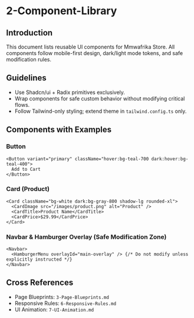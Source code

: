 # 2-Component-Library

## Introduction
This document lists reusable UI components for Mmwafrika Store. All components follow mobile-first design, dark/light mode tokens, and safe modification rules.

## Guidelines
- Use Shadcn/ui + Radix primitives exclusively.
- Wrap components for safe custom behavior without modifying critical flows.
- Follow Tailwind-only styling; extend theme in `tailwind.config.ts` only.

## Components with Examples

### Button
```tsx
<Button variant="primary" className="hover:bg-teal-700 dark:hover:bg-teal-400">
  Add to Cart
</Button>
```

### Card (Product)
```tsx
<Card className="bg-white dark:bg-gray-800 shadow-lg rounded-xl">
  <CardImage src="/images/product.png" alt="Product" />
  <CardTitle>Product Name</CardTitle>
  <CardPrice>$29.99</CardPrice>
</Card>
```

### Navbar & Hamburger Overlay (Safe Modification Zone)
```tsx
<Navbar>
  <HamburgerMenu overlayId="main-overlay" /> {/* Do not modify unless explicitly instructed */}
</Navbar>
```

## Cross References
- Page Blueprints: `3-Page-Blueprints.md`
- Responsive Rules: `6-Responsive-Rules.md`
- UI Animation: `7-UI-Animation.md`
